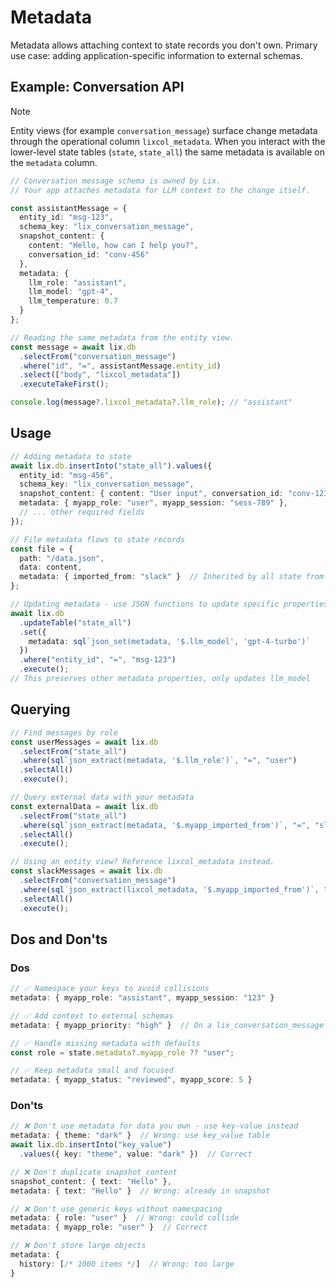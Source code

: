 # Metadata

Metadata allows attaching context to state records you don't own. Primary use case: adding application-specific information to external schemas.

## Example: Conversation API

> [!NOTE]
> Entity views (for example `conversation_message`) surface change metadata through the
> operational column `lixcol_metadata`. When you interact with the lower-level state tables
> (`state`, `state_all`) the same metadata is available on the `metadata` column.

```typescript
// Conversation message schema is owned by Lix.
// Your app attaches metadata for LLM context to the change itself.

const assistantMessage = {
  entity_id: "msg-123",
  schema_key: "lix_conversation_message",
  snapshot_content: {
    content: "Hello, how can I help you?",
    conversation_id: "conv-456"
  },
  metadata: {
    llm_role: "assistant",
    llm_model: "gpt-4",
    llm_temperature: 0.7
  }
};

// Reading the same metadata from the entity view.
const message = await lix.db
  .selectFrom("conversation_message")
  .where("id", "=", assistantMessage.entity_id)
  .select(["body", "lixcol_metadata"])
  .executeTakeFirst();

console.log(message?.lixcol_metadata?.llm_role); // "assistant"
```

## Usage

```typescript
// Adding metadata to state
await lix.db.insertInto("state_all").values({
  entity_id: "msg-456",
  schema_key: "lix_conversation_message",
  snapshot_content: { content: "User input", conversation_id: "conv-123" },
  metadata: { myapp_role: "user", myapp_session: "sess-789" },
  // ... other required fields
});

// File metadata flows to state records
const file = {
  path: "/data.json",
  data: content,
  metadata: { imported_from: "slack" }  // Inherited by all state from this file
};

// Updating metadata - use JSON functions to update specific properties
await lix.db
  .updateTable("state_all")
  .set({
    metadata: sql`json_set(metadata, '$.llm_model', 'gpt-4-turbo')`
  })
  .where("entity_id", "=", "msg-123")
  .execute();
// This preserves other metadata properties, only updates llm_model
```

## Querying

```typescript
// Find messages by role
const userMessages = await lix.db
  .selectFrom("state_all")
  .where(sql`json_extract(metadata, '$.llm_role')`, "=", "user")
  .selectAll()
  .execute();

// Query external data with your metadata
const externalData = await lix.db
  .selectFrom("state_all")
  .where(sql`json_extract(metadata, '$.myapp_imported_from')`, "=", "slack")
  .selectAll()
  .execute();

// Using an entity view? Reference lixcol_metadata instead.
const slackMessages = await lix.db
  .selectFrom("conversation_message")
  .where(sql`json_extract(lixcol_metadata, '$.myapp_imported_from')`, "=", "slack")
  .selectAll()
  .execute();
```

## Dos and Don'ts

### Dos

```typescript
// ✅ Namespace your keys to avoid collisions
metadata: { myapp_role: "assistant", myapp_session: "123" }

// ✅ Add context to external schemas
metadata: { myapp_priority: "high" }  // On a lix_conversation_message

// ✅ Handle missing metadata with defaults
const role = state.metadata?.myapp_role ?? "user";

// ✅ Keep metadata small and focused
metadata: { myapp_status: "reviewed", myapp_score: 5 }
```

### Don'ts

```typescript
// ❌ Don't use metadata for data you own - use key-value instead
metadata: { theme: "dark" }  // Wrong: use key_value table
await lix.db.insertInto("key_value")
  .values({ key: "theme", value: "dark" })  // Correct

// ❌ Don't duplicate snapshot_content
snapshot_content: { text: "Hello" },
metadata: { text: "Hello" }  // Wrong: already in snapshot

// ❌ Don't use generic keys without namespacing
metadata: { role: "user" }  // Wrong: could collide
metadata: { myapp_role: "user" }  // Correct

// ❌ Don't store large objects
metadata: {
  history: [/* 1000 items */]  // Wrong: too large
}
```
